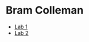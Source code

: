 # Bram Colleman
- [Lab 1](https://github.com/Bram-Colleman/2imd-webtechadvanced-portfolio/tree/main/lab1%20-%20git)
- [Lab 2](https://github.com/Bram-Colleman/2imd-webtechadvanced-portfolio/tree/main/lab2%20-%20grid)